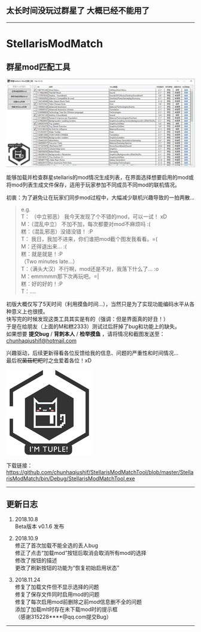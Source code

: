 ## 太长时间没玩过群星了 大概已经不能用了

----

# StellarisModMatch
## 群星mod匹配工具

![](img/截图.jpg)

能够加载并检查群星stellaris的mod情况生成列表，在界面选择想要启用的mod或将mod列表生成文件保存，适用于玩家参加不同成员不同mod的联机情况。

初衷：为了避免让在玩家们同步mod过程中，大幅减少联机兴趣导致的一拍两散...   


>e.g.    
  T： （中立邪恶）  我今天发现了个不错的mod，可以一试！ xD      
M：（混乱中立）    不加不加，每次都要对mod不麻烦吗 :(  
糕：（混乱邪恶）没错没错！ :P  
T： 我日，我加不进来，你们谁把mod截个图发我看看。=(   
M：还得退出来... :(  
糕：就是就是！:P  
（Two minutes late...）  
T：（满头大汉）不行啊，mod还是不对，我落下什么了... :o  
M：emmmmm那下次再玩吧。=|  
糕：好的好的！:P  
T：....


初版大概仅写了5天时间（利用摸鱼时间...），当然只是为了实现功能编码水平从各种意义上也很摸。  
快写完的时候发现这类工具其实是有的（强调：但是界面真的好丑！）  
于是在给朋友（上面的M和糕2333）测试过后肝掉了bug和功能上的缺失。   
如果想要 **提交bug** / **背刺本人** / **检举摸鱼** ，请将情况和截图发送至：chunhaqiushif@hotmail.com  

兴趣驱动，后续更新得看各位反馈给我的信息、问题的严重性和时间情况...  
最后祝~~菌菇粑粑~~时之虫爱着各位！xD

![](StellarisModMatch/Resources/logo-click.png)

下载链接：https://github.com/chunhaqiushif/StellarisModMatchTool/blob/master/StellarisModMatch/bin/Debug/StellarisModMatchTool.exe

---
## 更新日志

1. 2018.10.8  
Beta版本 v0.1.6 发布

2. 2018.10.9  
修正了首次加载不能全选的丢人bug  
修正了点击“加载mod”按钮后取消会取消所有mod的选择  
修改了按钮的描述  
更改了刷新按钮的功能为“恢复初始启用状态”  

3. 2018.11.24  
修复了加载文件但不显示选择的问题  
修复了保存文件同时启用mod的问题  
修复了每次启用mod前删除之前mod信息删不全的问题  
添加了加载mlt时存在未下载mod时的提示框  
（感谢315228****@qq.com提交Bug）  
---
